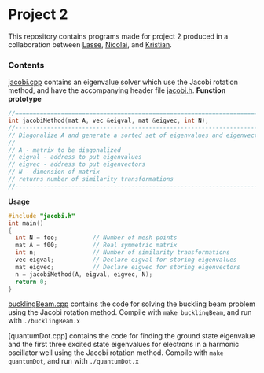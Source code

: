 # Project 2

This repository contains programs made for project 2 produced in a collaboration between [Lasse](https://github.com/lasselb87), [Nicolai](https://github.com/nicolossus), and [Kristian](https://github.com/KristianWold).

### Contents

[jacobi.cpp](https://github.com/nicolossus/FYS3150/blob/master/Project2/jacobi.cpp) contains an eigenvalue solver which use the Jacobi rotation method, and have the accompanying header file [jacobi.h](https://github.com/nicolossus/FYS3150/blob/master/Project2/jacobi.h).
**Function prototype**
```cpp
//============================================================================
int jacobiMethod(mat A, vec &eigval, mat &eigvec, int N);
//----------------------------------------------------------------------------
// Diagonalize A and generate a sorted set of eigenvalues and eigenvectors
//
// A - matrix to be diagonalized
// eigval - address to put eigenvalues
// eigvec - address to put eigenvectors
// N - dimension of matrix
// returns number of similarity transformations
//----------------------------------------------------------------------------
```
**Usage**
```cpp
#include "jacobi.h"
int main()
{
  int N = foo;          // Number of mesh points
  mat A = f00;          // Real symmetric matrix
  int n;                // Number of similarity transformations
  vec eigval;           // Declare eigval for storing eigenvalues
  mat eigvec;           // Declare eigvec for storing eigenvectors
  n = jacobiMethod(A, eigval, eigvec, N);
  return 0;
}
```

[bucklingBeam.cpp](https://github.com/nicolossus/FYS3150/blob/master/Project2/bucklingBeam.cpp) contains the code for solving the buckling beam problem using the Jacobi rotation method. Compile with `make bucklingBeam`, and run with `./bucklingBeam.x`

[quantumDot.cpp] contains the code for finding the ground state eigenvalue and the first three excited state eigenvalues for electrons in a harmonic oscillator well using the Jacobi rotation method. Compile with `make quantumDot`, and run with `./quantumDot.x`
